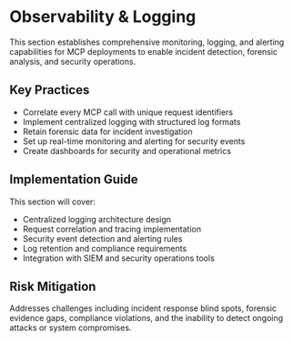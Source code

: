 # Observability & Logging

This section establishes comprehensive monitoring, logging, and alerting capabilities for MCP deployments to enable incident detection, forensic analysis, and security operations.

## Key Practices

- Correlate every MCP call with unique request identifiers
- Implement centralized logging with structured log formats
- Retain forensic data for incident investigation
- Set up real-time monitoring and alerting for security events
- Create dashboards for security and operational metrics

## Implementation Guide

This section will cover:
- Centralized logging architecture design
- Request correlation and tracing implementation
- Security event detection and alerting rules
- Log retention and compliance requirements
- Integration with SIEM and security operations tools

## Risk Mitigation

Addresses challenges including incident response blind spots, forensic evidence gaps, compliance violations, and the inability to detect ongoing attacks or system compromises.

